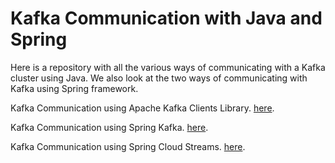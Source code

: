# Kafka Communication with Java and Spring

Here is a repository with all the various ways of communicating with a Kafka cluster using Java. We also look at the two ways of communicating with Kafka using Spring framework.

Kafka Communication using Apache Kafka Clients Library. [here](/kafka-plain-old-communication).

Kafka Communication using Spring Kafka. [here](/spring-kafka-communication-service).

Kafka Communication using Spring Cloud Streams. [here](/spring-cloud-stream-kafka-communication).
